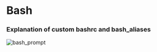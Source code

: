 # Bash

### Explanation of custom bashrc and bash_aliases
![bash_prompt](https://user-images.githubusercontent.com/64292955/235066596-84a29115-53cb-49ed-8f2f-13fd7b87f74f.png)
